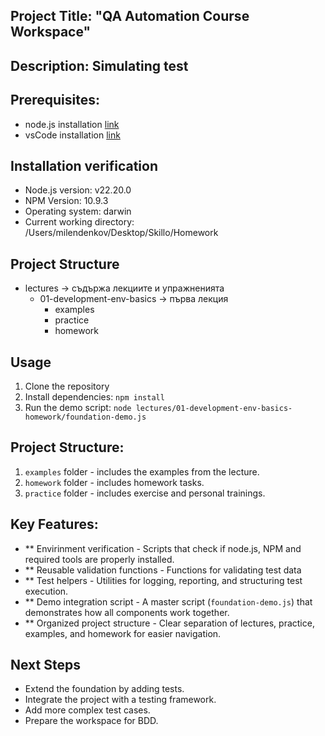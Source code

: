 ## Project Title: "QA Automation Course Workspace"

## Description: Simulating test

## Prerequisites:

- node.js installation [link](https://nodejs.org/en/download)
- vsCode installation [link](https://code.visualstudio.com/download)

## Installation verification

- Node.js version: v22.20.0
- NPM Version: 10.9.3
- Operating system: darwin
- Current working directory: /Users/milendenkov/Desktop/Skillo/Homework

## Project Structure

- lectures → съдържа лекциите и упражненията
  - 01-development-env-basics → първа лекция
    - examples
    - practice
    - homework

## Usage

1. Clone the repository
2. Install dependencies: `npm install`
3. Run the demo script: `node lectures/01-development-env-basics-homework/foundation-demo.js`

## Project Structure:

1. `examples` folder - includes the examples from the lecture.
2. `homework` folder - includes homework tasks.
3. `practice` folder - includes exercise and personal trainings.

## Key Features:

- \*\* Envirinment verification - Scripts that check if node.js, NPM and required tools are properly installed.
- \*\* Reusable validation functions - Functions for validating test data
- \*\* Test helpers - Utilities for logging, reporting, and structuring test execution.
- \*\* Demo integration script - A master script (`foundation-demo.js`) that demonstrates how all components work together.
- \*\* Organized project structure - Clear separation of lectures, practice, examples, and homework for easier navigation.

## Next Steps

- Extend the foundation by adding tests.
- Integrate the project with a testing framework.
- Add more complex test cases.
- Prepare the workspace for BDD.
